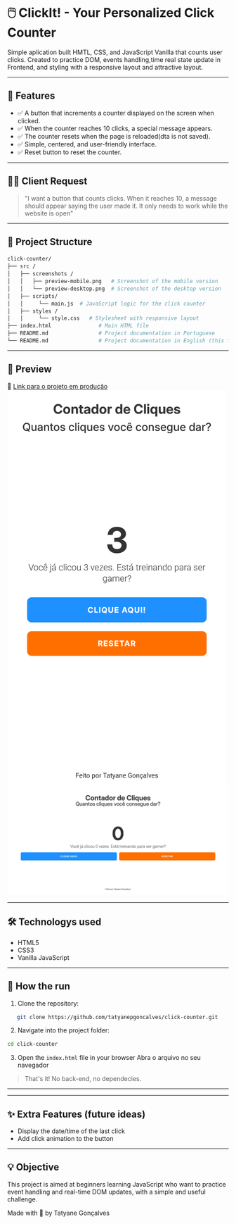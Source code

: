 # 🖱️ ClickIt! - Your Personalized Click Counter

Simple aplication built HMTL, CSS, and JavaScript Vanilla that counts user clicks. Created to practice DOM, events handling,time real state update in Frontend, and styling with a responsive layout and attractive layout.

---

## 🧠 Features
- ✅ A button that increments a counter displayed on the screen when clicked.
- ✅ When the counter reaches 10 clicks, a special message appears.
- ✅ The counter resets when the page is reloaded(dta is not saved).
- ✅ Simple, centered, and user-friendly interface.
- ✅ Reset button to reset the counter.

---

## 🧑‍💼  Client Request

> "I want a button that counts clicks. When it reaches 10, a message should appear saying the user made it. It only needs to work while the website is open"

---

## 📁 Project Structure

```bash
click-counter/
├── src /
│   ├── screenshots /
│   │   ├── preview-mobile.png   # Screenshot of the mobile version
│   │   └── preview-desktop.png  # Screenshot of the desktop version
│   ├── scripts/
│   │     └── main.js  # JavaScript logic for the click counter
│   ├── styles /
│   │     └── style.css   # Stylesheet with responsive layout
├── index.html               # Main HTML file              
├── README.md                # Project documentation in Portuguese
└── README.md                # Project documentation in English (this file)
```

---

## 📸 Preview
🔗 [Link para o projeto em produção ](https://click-counter-eight.vercel.app/)
![Project preview - mobile version ](./src/screenshots/preview-mobile.png)
![Project preview - desktop version](./src/screenshots/preview-desktop.png)

---

## 🛠️ Technologys used
- HTML5
- CSS3
- Vanilla JavaScript  

---

## 📂 How the run
1. Clone the repository:

```bash
   git clone https://github.com/tatyanepgoncalves/click-counter.git
```

2. Navigate into the project folder:

```bash
cd click-counter
```

3. Open the `index.html` file in your browser
Abra o arquivo  no seu navegador

> That's it! No back-end, no dependecies.

---

---

## ✨ Extra Features (future ideas)
- Display the date/time of the last click
- Add click animation to the button

--- 

## 💡 Objective
This project is aimed at beginners learning JavaScript who want to practice event handling and real-time DOM updates, with a simple and useful challenge.


Made with 💜 by Tatyane Gonçalves